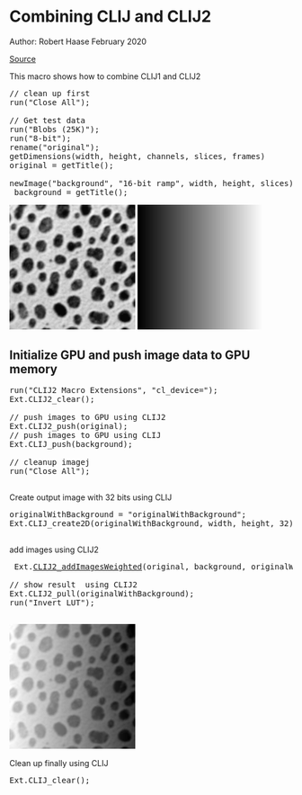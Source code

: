 

# Combining CLIJ and CLIJ2 
Author: Robert Haase
        February 2020

[Source](https://github.com/clij/clij2-docs/tree/master/src/main/macro/clij1_clij2_combination.ijm)


This macro shows how to combine CLIJ1 and CLIJ2

<pre class="highlight">
// clean up first 
run("Close All"); 
 
// Get test data 
run("Blobs (25K)"); 
run("8-bit");
rename("original");
getDimensions(width, height, channels, slices, frames)
original = getTitle();

newImage("background", "16-bit ramp", width, height, slices);
 background = getTitle();
</pre>
<a href="image_1587651657700.png"><img src="image_1587651657700.png" width="224" alt="original"/></a>
<a href="image_1587651657761.png"><img src="image_1587651657761.png" width="224" alt="background"/></a>

## Initialize GPU and push image data to GPU memory

<pre class="highlight">
run("CLIJ2 Macro Extensions", "cl_device="); 
Ext.CLIJ2_clear(); 
 
// push images to GPU using CLIJ2
Ext.CLIJ2_push(original);
// push images to GPU using CLIJ
Ext.CLIJ_push(background);

// cleanup imagej 
run("Close All"); 

</pre>

Create output image with 32 bits using CLIJ

<pre class="highlight">
originalWithBackground = "originalWithBackground";
Ext.CLIJ_create2D(originalWithBackground, width, height, 32);

</pre>

add images using CLIJ2

<pre class="highlight">
 Ext.<a href="https://clij.github.io/clij2-docs/reference_addImagesWeighted">CLIJ2_addImagesWeighted</a>(original, background, originalWithBackground, 1, 0.01);
 
// show result  using CLIJ2
Ext.CLIJ2_pull(originalWithBackground); 
run("Invert LUT"); 

</pre>
<a href="image_1587651657842.png"><img src="image_1587651657842.png" width="224" alt="originalWithBackground"/></a>

Clean up finally using CLIJ

<pre class="highlight">
Ext.CLIJ_clear();

</pre>




